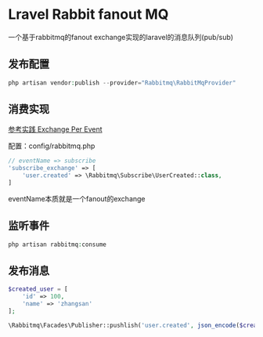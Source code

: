 # Lravel Rabbit fanout MQ

一个基于rabbitmq的fanout exchange实现的laravel的消息队列(pub/sub)

## 发布配置
```php
php artisan vendor:publish --provider="Rabbitmq\RabbitMqProvider"
```

## 消费实现
[参考实践 Exchange Per Event](https://derickbailey.com/2015/09/02/rabbitmq-best-practices-for-designing-exchanges-queues-and-bindings/) 

配置：config/rabbitmq.php
```php
// eventName => subscribe
'subscribe_exchange' => [
    'user.created' => \Rabbitmq\Subscribe\UserCreated::class,
]
```

eventName本质就是一个fanout的exchange

## 监听事件
```php
php artisan rabbitmq:consume 
```

## 发布消息
```php
$created_user = [
    'id' => 100,
    'name' => 'zhangsan'
];

\Rabbitmq\Facades\Publisher::pushlish('user.created', json_encode($created_user))

```






